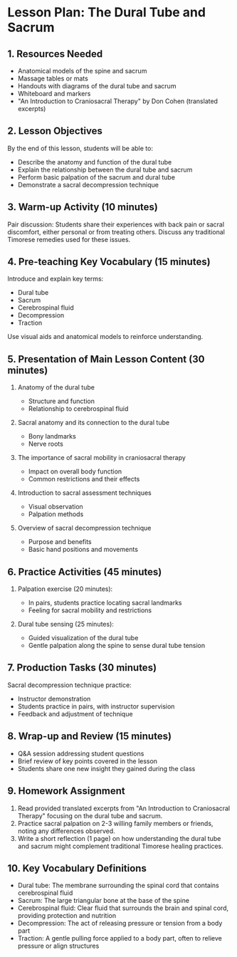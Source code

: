 # Lesson Plan: The Dural Tube and Sacrum

## 1. Resources Needed

- Anatomical models of the spine and sacrum
- Massage tables or mats
- Handouts with diagrams of the dural tube and sacrum
- Whiteboard and markers
- "An Introduction to Craniosacral Therapy" by Don Cohen (translated excerpts)

## 2. Lesson Objectives

By the end of this lesson, students will be able to:
- Describe the anatomy and function of the dural tube
- Explain the relationship between the dural tube and sacrum
- Perform basic palpation of the sacrum and dural tube
- Demonstrate a sacral decompression technique

## 3. Warm-up Activity (10 minutes)

Pair discussion: Students share their experiences with back pain or sacral discomfort, either personal or from treating others. Discuss any traditional Timorese remedies used for these issues.

## 4. Pre-teaching Key Vocabulary (15 minutes)

Introduce and explain key terms:
- Dural tube
- Sacrum
- Cerebrospinal fluid
- Decompression
- Traction

Use visual aids and anatomical models to reinforce understanding.

## 5. Presentation of Main Lesson Content (30 minutes)

1. Anatomy of the dural tube
   - Structure and function
   - Relationship to cerebrospinal fluid

2. Sacral anatomy and its connection to the dural tube
   - Bony landmarks
   - Nerve roots

3. The importance of sacral mobility in craniosacral therapy
   - Impact on overall body function
   - Common restrictions and their effects

4. Introduction to sacral assessment techniques
   - Visual observation
   - Palpation methods

5. Overview of sacral decompression technique
   - Purpose and benefits
   - Basic hand positions and movements

## 6. Practice Activities (45 minutes)

1. Palpation exercise (20 minutes):
   - In pairs, students practice locating sacral landmarks
   - Feeling for sacral mobility and restrictions

2. Dural tube sensing (25 minutes):
   - Guided visualization of the dural tube
   - Gentle palpation along the spine to sense dural tube tension

## 7. Production Tasks (30 minutes)

Sacral decompression technique practice:
- Instructor demonstration
- Students practice in pairs, with instructor supervision
- Feedback and adjustment of technique

## 8. Wrap-up and Review (15 minutes)

- Q&A session addressing student questions
- Brief review of key points covered in the lesson
- Students share one new insight they gained during the class

## 9. Homework Assignment

1. Read provided translated excerpts from "An Introduction to Craniosacral Therapy" focusing on the dural tube and sacrum.
2. Practice sacral palpation on 2-3 willing family members or friends, noting any differences observed.
3. Write a short reflection (1 page) on how understanding the dural tube and sacrum might complement traditional Timorese healing practices.

## 10. Key Vocabulary Definitions

- Dural tube: The membrane surrounding the spinal cord that contains cerebrospinal fluid
- Sacrum: The large triangular bone at the base of the spine
- Cerebrospinal fluid: Clear fluid that surrounds the brain and spinal cord, providing protection and nutrition
- Decompression: The act of releasing pressure or tension from a body part
- Traction: A gentle pulling force applied to a body part, often to relieve pressure or align structures
